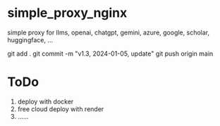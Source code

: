 # simple_proxy_nginx
simple proxy for llms, openai, chatgpt, gemini, azure, google, scholar, huggingface, …

git add .
git commit -m "v1.3, 2024-01-05, update"
git push origin main

# ToDo
1. deploy with docker
2. free cloud deploy with render
3. ……
